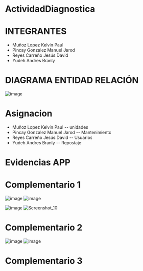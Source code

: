 # ActividadDiagnostica
 
# INTEGRANTES
* Muñoz Lopez Kelvin Paul
* Pincay Gonzalez Manuel Jarod
* Reyes Carreño Jesús David 
* Yudeh Andres Branly  

# DIAGRAMA ENTIDAD RELACIÓN
![image](https://github.com/AndresYudeh/ActividadDiagnostica/assets/103917223/805eed22-df02-43bd-bf4b-97b528a8823f)

# Asignacion
* Muñoz Lopez Kelvin Paul  -- unidades
* Pincay Gonzalez Manuel Jarod -- Mantenimiento
* Reyes Carreño Jesús David -- Usuarios
* Yudeh Andres Branly -- Repostaje

# Evidencias APP
# Complementario 1 

![image](https://github.com/JesusDRC/PROY-INTEGRACION/assets/103917223/30726a37-252e-4221-b0b2-04abe25ee323)
![image](https://github.com/JesusDRC/PROY-INTEGRACION/assets/103917223/693830de-df7e-43af-bbd3-eb1ba825b5c5)

![image](https://github.com/JesusDRC/PROY-INTEGRACION/assets/103917223/b5d576a8-0f5f-4d83-89b9-3ed41647ef68)
![Screenshot_10](https://github.com/Manuel-Pincay/9noISP-MP/assets/103917223/ba8a61ab-53de-4743-8c76-ff117bfe6ed5)

# Complementario 2

![image](https://github.com/Manuel-Pincay/9noISP-MP/assets/103917223/0fbb0010-7241-4b1a-bfc4-9ace41d6323e)
![image](https://github.com/Manuel-Pincay/9noISP-MP/assets/103917223/7316c496-6364-4e27-a785-8ac763def11b)

# Complementario 3

